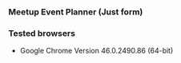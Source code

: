 ### Meetup Event Planner (Just form)

### Tested browsers
- Google Chrome Version 46.0.2490.86 (64-bit)
